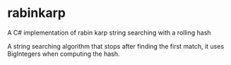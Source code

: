 # rabinkarp
A C# implementation of rabin karp string searching with a rolling hash

A string searching algorithm that stops after finding the first match, it uses BigIntegers when computing the hash.
